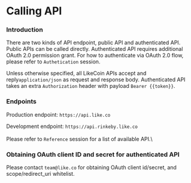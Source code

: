 # Calling API

### Introduction

There are two kinds of API endpoint, public API and authenticated API.  Public APIs can be called directly. Authenticated API requires additional OAuth 2.0 permission grant. For how to authenticate via OAuth 2.0 flow, please refer to `Authetication` session.  

Unless otherwise specified, all LikeCoin APIs accept and reply`application/json` as request and response body. Authenticated API takes an extra `Authorization` header with payload `Bearer {{token}}`.

### Endpoints

Production endpoint: `https://api.like.co` 

Development endpoint: `https://api.rinkeby.like.co`\
\
Please refer to `Reference` session for a list of available API.\


### Obtaining OAuth client ID and secret for authenticated API

Please contact `team@like.co` for obtaining OAuth client id/secret, and scope/redirect_uri whitelist.

